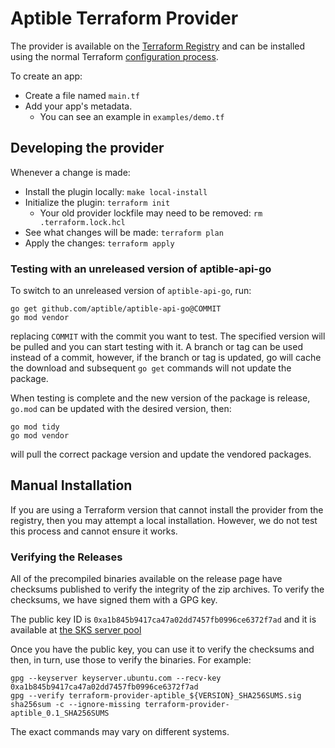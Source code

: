 # Aptible Terraform Provider

The provider is available on the [Terraform Registry](https://registry.terraform.io/providers/aptible/aptible/latest) and can be installed using the normal Terraform [configuration process](https://www.terraform.io/docs/language/providers/configuration.html).

To create an app:

- Create a file named `main.tf`
- Add your app's metadata.
  - You can see an example in `examples/demo.tf`

## Developing the provider

Whenever a change is made:

- Install the plugin locally: `make local-install`
- Initialize the plugin: `terraform init`
  - Your old provider lockfile may need to be removed: `rm .terraform.lock.hcl`
- See what changes will be made: `terraform plan`
- Apply the changes: `terraform apply`

### Testing with an unreleased version of aptible-api-go

To switch to an unreleased version of `aptible-api-go`, run:

```shell
go get github.com/aptible/aptible-api-go@COMMIT
go mod vendor
```

replacing `COMMIT` with the commit you want to test. The specified version will
be pulled and you can start testing with it. A branch or tag can be used instead
of a commit, however, if the branch or tag is updated, go will cache the
download and subsequent `go get` commands will not update the package.

When testing is complete and the new version of the package is release, `go.mod`
can be updated with the desired version, then:

```shell
go mod tidy
go mod vendor
```

will pull the correct package version and update the vendored packages.

## Manual Installation

If you are using a Terraform version that cannot install the provider from the registry,
then you may attempt a local installation. However, we do not test this process and cannot
ensure it works.

### Verifying the Releases

All of the precompiled binaries available on the release page have checksums published to
verify the integrity of the zip archives. To verify the checksums, we have signed them with a
GPG key.

The public key ID is `0xa1b845b9417ca47a02dd7457fb0996ce6372f7ad` and it is available at [the SKS server pool](http://keyserver.ubuntu.com/pks/lookup?op=get&search=0xa1b845b9417ca47a02dd7457fb0996ce6372f7ad)

Once you have the public key, you can use it to verify the checksums and then, in turn, use
those to verify the binaries. For example:

```
gpg --keyserver keyserver.ubuntu.com --recv-key 0xa1b845b9417ca47a02dd7457fb0996ce6372f7ad
gpg --verify terraform-provider-aptible_${VERSION}_SHA256SUMS.sig
sha256sum -c --ignore-missing terraform-provider-aptible_0.1_SHA256SUMS
```

The exact commands may vary on different systems.
